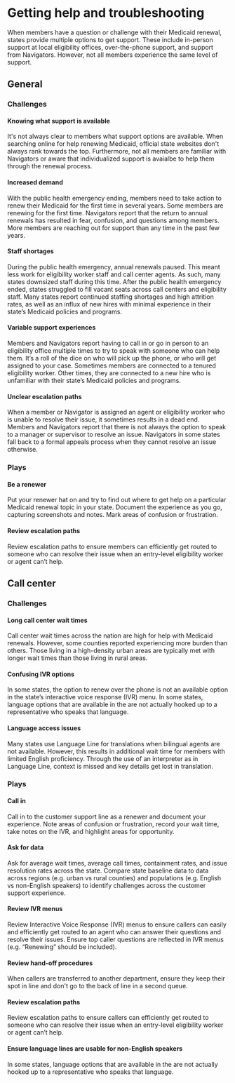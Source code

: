 # Getting help and troubleshooting
When members have a question or challenge with their Medicaid renewal, states provide multiple options to get support. These include in-person support at local eligibility offices, over-the-phone support, and support from Navigators. However, not all members experience the same level of support.

## General
### Challenges
#### Knowing what support is available
It's not always clear to members what support options are available. When searching online for help renewing Medicaid, official state websites don't always rank towards the top. Furthermore, not all members are familiar with Navigators or aware that individualized support is avaialbe to help them through the renewal process.

#### Increased demand
With the public health emergency ending, members need to take action to renew their Medicaid for the first time in several years. Some members are renewing for the first time. Navigators report that the return to annual renewals has resulted in fear, confusion, and questions among members. More members are reaching out for support than any time in the past few years.

#### Staff shortages
During the public health emergency, annual renewals paused. This meant less work for eligibility worker staff and call center agents. As such, many states downsized staff during this time. After the public health emergency ended, states struggled to fill vacant seats across call centers and eligibility staff. Many states report continued staffing shortages and high attrition rates, as well as an influx of new hires with minimal experience in their state’s Medicaid policies and programs.

#### Variable support experiences
Members and Navigators report having to call in or go in person to an eligibility office multiple times to try to speak with someone who can help them. It’s a roll of the dice on who will pick up the phone, or who will get assigned to your case. Sometimes members are connected to a tenured eligibility worker. Other times, they are connected to a new hire who is unfamiliar with their state’s Medicaid policies and programs.

#### Unclear escalation paths
When a member or Navigator is assigned an agent or eligibility worker who is unable to resolve their issue, it sometimes results in a dead end. Members and Navigators report that there is not always the option to speak to a manager or supervisor to resolve an issue. Navigators in some states fall back to a formal appeals process when they cannot resolve an issue otherwise.

### Plays
#### Be a renewer
Put your renewer hat on and try to find out where to get help on a particular Medicaid renewal topic in your state. Document the experience as you go, capturing screenshots and notes. Mark areas of confusion or frustration.

#### Review escalation paths
Review escalation paths to ensure members can efficiently get routed to someone who can resolve their issue when an entry-level eligibility worker or agent can’t help.

## Call center
### Challenges
#### Long call center wait times
Call center wait times across the nation are high for help with Medicaid renewals. However, some counties reported experiencing more burden than others. Those living in a high-density urban areas are typically met with longer wait times than those living in rural areas.

#### Confusing IVR options
In some states, the option to renew over the phone is not an available option in the state’s interactive voice response (IVR) menu. In some states, language options that are available in the are not actually hooked up to a representative who speaks that language. 

#### Language access issues
Many states use Language Line for translations when bilingual agents are not available. However, this results in additional wait time for members with limited English proficiency. Through the use of an interpreter as in Language Line, context is missed and key details get lost in translation.

### Plays 
#### Call in
Call in to the customer support line as a renewer and document your experience. Note areas of confusion or frustration, record your wait time, take notes on the IVR, and highlight areas for opportunity.

#### Ask for data
Ask for average wait times, average call times, containment rates, and issue resolution rates across the state. Compare state baseline data to data across regions (e.g. urban vs rural counties) and populations (e.g. English vs non-English speakers) to identify challenges across the customer support experience.

#### Review IVR menus
Review Interactive Voice Response (IVR) menus to ensure callers can easily and efficiently get routed to an agent who can answer their questions and resolve their issues. Ensure top caller questions are reflected in IVR menus (e.g. “Renewing” should be included).

#### Review hand-off procedures
When callers are transferred to another department, ensure they keep their spot in line and don't go to the back of line in a second queue. 

#### Review escalation paths
Review escalation paths to ensure callers can efficiently get routed to someone who can resolve their issue when an entry-level eligibility worker or agent can’t help.

#### Ensure language lines are usable for non-English speakers
In some states, language options that are available in the are not actually hooked up to a representative who speaks that language. 
